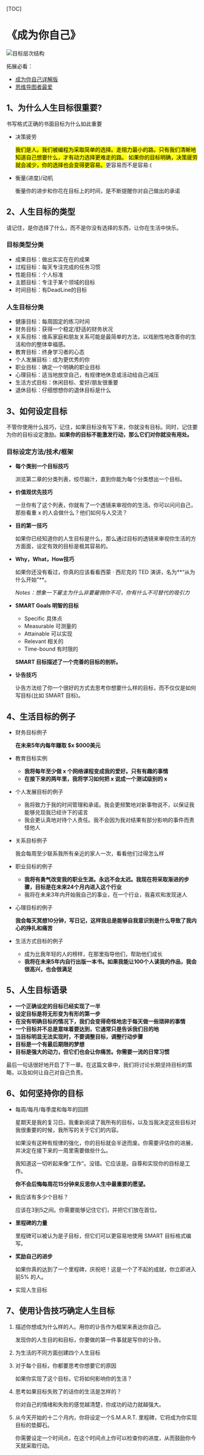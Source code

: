 [TOC]

# 《成为你自己》

![目标层次结构](Image/20220607211453924.png)



拓展必看：

- [成为你自己详解版](BecomeYourSelf.md)
- [思维导图者最爱](人生理想与目标.xmind)

## 1、为什么人生目标很重要?

书写格式正确的书面目标为什么如此重要

- 决策疲劳

  <mark>我们是人。我们被编程为采取简单的选择。走阻力最小的路。只有我们清晰地知道自己想要什么，才有动力选择更难走的路。</mark>
  <mark>如果你的目标明确，决策疲劳就会减少，你的选择也会变得更容易。</mark>更容易而不是容易:(

- 衡量(进度)/动机

  衡量你的进步和你花在目标上的时间，是不断提醒你对自己做出的承诺

## 2、人生目标的类型

请记住，是你选择了什么，而不是你没有选择的东西，让你在生活中快乐。

### 目标类型分类

- 成果目标：做出实实在在的成果
- 过程目标：每天专注完成的任务习惯
- 性能目标：个人标准
- 主题目标：专注于某个领域的目标
- 时间目标：有DeadLine的目标

### 人生目标分类

- 健康目标：每周固定的练习时间
- 财务目标：获得一个稳定/舒适的财务状况
- 关系目标：维系家庭和朋友关系可能是最简单的方法，以戏剧性地改善你的生活和你的整体幸福感。
- 教育目标：终身学习者的心态
- 个人发展目标：成为更优秀的你
- 职业目标：确定一个明确的职业目标
- 心理目标：适当地放空自己，有规律地休息或活动给自己减压
- 生活方式目标：休闲目标、爱好/朋友很重要
- 退休目标：仔细想想你的退休目标是什么

## 3、如何设定目标

不管你使用什么技巧，记住，如果目标没有写下来，你就没有目标。同时，记住要为你的目标设定激励。**如果你的目标不能激发行动，那么它们对你就没有用处。**

### 目标设定方法/技术/框架

- **每个类别一个目标技巧**

  浏览第二章的分类列表，绞尽脑汁，直到你能为每个分类想出一个目标。

- **价值观优先技巧**

  一旦你有了这个列表，你就有了一个透镜来审视你的生活。你可以问问自己，那些看重 x 的人会做什么？他们如何与人交流？

- **目的第一技巧**

  如果你已经知道你的人生目标是什么，那么通过目标的透镜来审视你生活的方方面面，设定有效的目标是极其容易的。

- **Why，What，How技巧**

  如果你还没有看过，你真的应该看看西蒙 · 西尼克的 TED 演讲，名为**“从为什么开始”**。

  *Notes：想象一下雇主为什么非要雇佣你不可，你有什么不可替代的吸引力*

- **SMART Goals 明智的目标**

  - Specific 具体点
  - Measurable 可测量的
  - Attainable 可以实现
  - Relevant 相关的
  - Time-bound 有时限的

  **SMART 目标描述了一个完善的目标的剖析。**

- **讣告技巧**

  讣告方法给了你一个很好的方式去思考你想要什么样的目标，而不仅仅是如何写目标(比如 SMART 目标)。

## 4、生活目标的例子

- 财务目标例子

  **在未来5年内每年赚取 $x $000美元**

- 教育目标实例

  - **我将每年至少做 x 个网络课程变成我的爱好。只有有趣的事情**
  - **在接下来的两年里，我将学习如何把 x 说成一个测试级别的 x**

- 个人发展目标的例子

  - 我将致力于我的时间管理和承诺。我会更频繁地对新事物说不，以保证我能够兑现我已经许下的诺言
  - 我会更认真地对待个人责任。我不会因为我对结果有部分影响的事件而责怪他人

- 关系目标例子

  我会每周至少联系我所有亲近的家人一次，看看他们过得怎么样

- 职业目标的例子

  - **我将有勇气改变我的职业生涯。永远不会太迟。我现在将采取渐进的步骤，目标是在未来24个月内进入这个行业**
  - 我将在未来3年内开始我自己的事业，在一个行业，我喜欢和发现迷人

- 心理目标的例子

  **我会每天冥想10分钟，写日记，这样我总是能够自我意识到是什么导致了我内心的挣扎和痛苦**

- 生活方式目标的例子

  - 成为比我年轻的人的榜样，在那里指导他们，帮助他们成长
  - **我将在未来5年内自行出版一本书。如果我能让100个人读我的作品，我会很高兴，也会很满足**

## 5、人生目标语录

- **一个正确设定的目标已经实现了一半**
- **设定目标是将无形变为有形的第一步**
- **在没有明确目标的情况下，我们会变得奇怪地忠于每天做一些琐碎的事情**
- **一个目标并不总是意味着要达到，它通常只是告诉我们目的地**
- **当目标明显无法实现时，不要调整目标，调整行动步骤**
- **目标是一个有最后期限的梦想**
- **目标是强大的动力，但它们也会让你痛苦。你需要一流的日常习惯**

最后一句话很好地开启了下一章。在这篇文章中，我们将讨论长期坚持目标的策略，以及如何让自己对自己负责。

## 6、如何坚持你的目标

- 每周/每月/每季度和每年的回顾

  星期天是我的复习日。我重新阅读了我所有的目标，以及当我决定这些目标对我很重要的时候，我所写的关于它们的内容。

  如果没有这种有规律的强化，你的目标就会半途而废。你需要评估你的进展，并决定在接下来的一周里需要做些什么。

  我知道这一切听起来像“工作”。没错。它应该是。自尊和实现你的目标是工作。

  **你不会后悔每周花15分钟来反思你人生中最重要的愿望。**

- 我应该有多少个目标？

  应该在3到5之间。你需要能够记住它们，并把它们放在首位。

- **里程碑的力量**

  里程碑可以被认为是子目标，但它们可以更容易地使用 SMART 目标格式编写。

- **奖励自己的进步**

  如果你真的达到了一个里程碑，庆祝吧！这是一个了不起的成就，你立即进入前5% 的人。

- 实现人生目标

## 7、使用讣告技巧确定人生目标

1. 描述你想成为什么样的人。用你的讣告作为框架来表达你自己。

   发现你的人生目的和目标，你要做的第一件事就是写你的讣告。

2. 为生活的不同方面创建四个人生目标

3. 对于每个目标，你都要思考你想要它的原因

   如果你实现了这个目标，它将如何影响你的生活？

4. 思考如果目标失败了的话你的生活是怎样的？

   你对自己的情绪和失败的感觉越清楚，你成功的动力就越强大。

5. 从今天开始的十二个月内，你将设定一个S.M.A.R.T. 里程碑，它将成为你实现目标的垫脚石。

   你需要设定一个时间点，在这个时间点上你可以检查你的进度，从而鼓励你今天就采取行动。















